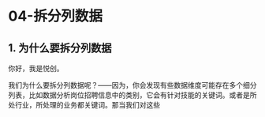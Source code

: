 # 04-拆分列数据

## 1. 为什么要拆分列数据

你好，我是悦创。



我们为什么要拆分列数据呢？——因为，你会发现有些数据维度可能存在多个细分列表，比如数据分析岗位招聘信息中的类别，它会有针对技能的关键词。或者是所处行业，所处理的业务都关键词。那当我们对这些
